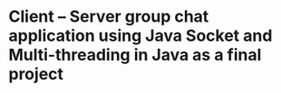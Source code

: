 <h1> Client – Server group chat application using Java Socket and Multi-threading in Java as a final project </h1>

